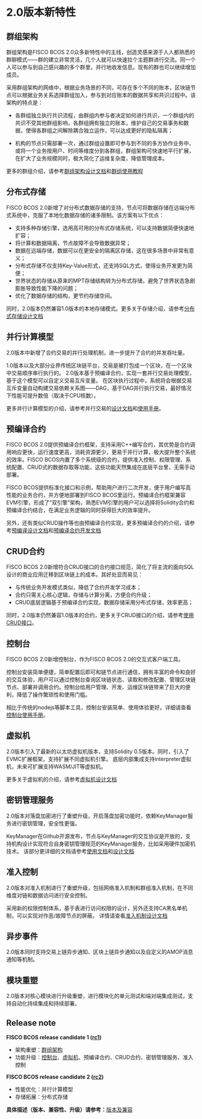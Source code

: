 # 2.0版本新特性

## 群组架构

群组架构是FISCO BCOS 2.0众多新特性中的主线，创造灵感来源于人人都熟悉的群聊模式——群的建立非常灵活，几个人就可以快速拉个主题群进行交流。同一个人可以参与到自己感兴趣的多个群里，并行地收发信息。现有的群也可以继续增加成员。

采用群组架构的网络中，根据业务场景的不同，可存在多个不同的账本，区块链节点可以根据业务关系选择群组加入，参与到对应账本的数据共享和共识过程中。该架构的特点是：

- 各群组独立执行共识流程，由群组内参与者决定如何进行共识，一个群组内的共识不受其他群组影响，各群组拥有独立的账本，维护自己的交易事务和数据，使得各群组之间解除耦合独立运作，可以达成更好的隐私隔离；

- 机构的节点只需部署一次，通过群组设置即可参与到不同的多方协作业务中，或将一个业务按用户、时间等维度分到各群组，群组架构可快速地平行扩展，在扩大了业务规模同时，极大简化了运维复杂度，降低管理成本。

更多的群组介绍，请参考[群组架构设计文档](./design/architecture/group.md)和[群组使用教程](./tutorial/group_use_cases.md)

## 分布式存储

FISCO BCOS 2.0新增了对分布式数据存储的支持，节点可将数据存储在远端分布式系统中，克服了本地化数据存储的诸多限制。该方案有以下优点：

- 支持多种存储引擎，选用高可用的分布式存储系统，可以支持数据简便快速地扩容；
- 将计算和数据隔离，节点故障不会导致数据异常；
- 数据在远端存储，数据可以在更安全的隔离区存储，这在很多场景中非常有意义；
- 分布式存储不仅支持Key-Value形式，还支持SQL方式，使得业务开发更为简便；
- 世界状态的存储从原来的MPT存储结构转为分布式存储，避免了世界状态急剧膨胀导致性能下降的问题；
- 优化了数据存储的结构，更节约存储空间。

同时，2.0版本仍然兼容1.0版本的本地存储模式。更多关于存储介绍，请参考[分布式存储设计文档](./design/storage/index.html)

## 并行计算模型

2.0版本中新增了合约交易的并行处理机制，进一步提升了合约的并发吞吐量。

1.0版本以及大部分业界传统区块链平台，交易是被打包成一个区块，在一个区块中交易顺序串行执行的。
2.0版本基于预编译合约，实现一套并行交易处理模型，基于这个模型可以自定义交易互斥变量。
在区块执行过程中，系统将会根据交易互斥变量自动构建交易依赖关系图——DAG，基于DAG并行执行交易，最好情况下性能可提升数倍（取决于CPU核数）。

更多并行计算模型的介绍，请参考并行交易的[设计文档](./design/parallel/dag.md)和[使用手册](./manual/transaction_parallel.md)。

## 预编译合约

FISCO BCOS 2.0提供预编译合约框架，支持采用C++编写合约，其优势是合约调用响应更快，运行速度更高，消耗资源更少，更易于并行计算，极大提升整个系统的效率。FISCO BCOS内置了多个系统级的合约，提供准入控制、权限管理、系统配置、CRUD式的数据存取等功能，这些功能天然集成在底层平台里，无需手动部署。

FISCO BCOS提供标准化接口和示例，帮助用户进行二次开发，便于用户编写高性能的业务合约，并方便地部署到FISCO BCOS里运行。预编译合约框架兼容EVM引擎，形成了“双引擎”架构，熟悉EVM引擎的用户可以选择将Solidity合约和预编译合约结合，在满足业务逻辑的同时获得巨大的效率提升。

另外，还有类似CRUD操作等也由预编译合约实现，更多预编译合约的介绍，请参考[预编译设计文档](./design/virtual_machine/precompiled.md)和[预编译合约开发文档](./manual/smart_contract.html#id2)

## CRUD合约

FISCO BCOS 2.0新增符合CRUD接口的合约接口规范，简化了将主流的面向SQL设计的商业应用迁移到区块链上的成本。其好处显而易见：
- 与传统业务开发模式类似，降低了合约开发学习成本；
- 合约只需关心核心逻辑，存储与计算分离，方便合约升级；
- CRUD底层逻辑基于预编译合约实现，数据存储采用分布式存储，效率更高；

同时，2.0版本仍然兼容1.0版本的合约，更多关于CRUD接口的介绍，请参考[使用CRUD接口](./manual/smart_contract.html#crud)。

## 控制台

FISCO BCOS 2.0新增控制台，作为FISCO BCOS 2.0的交互式客户端工具。

控制台安装简单便捷，简单配置后即可和链节点进行通信，拥有丰富的命令和良好的交互体验，用户可以通过控制台查询区块链状态、读取和修改配置、管理区块链节点、部署并调用合约。控制台给用户管理、开发、运维区块链带来了巨大的便利，降低了操作繁琐性和使用门槛。

相比于传统的nodejs等脚本工具，控制台安装简单、使用体验更好。详细请查看[控制台使用手册](./manual/console.md)。

## 虚拟机

2.0版本引入了最新的以太坊虚拟机版本，支持Solidity 0.5版本。同时，引入了EVMC扩展框架，支持扩展不同虚拟机引擎。
底层内部集成支持interpreter虚拟机，未来可扩展支持WASM/JIT等虚拟机。

更多关于虚拟机的介绍，请参考[虚拟机设计文档](./design/virtual_machine/index.html)

## 密钥管理服务

2.0版本对落盘加密进行了重塑升级，开启落盘加密功能时，依赖KeyManager服务进行密钥管理，安全性更强。

KeyManager在Github开源发布，节点与KeyManager的交互协议是开放的，支持机构设计实现符合自身密钥管理规范的KeyManager服务，比如采用硬件加密机技术。
该部分更详细的文档请参考[使用文档](./manual/storage_security.md)和[设计文档](./design/features/storage_security.md)

## 准入控制

2.0版本对准入机制进行了重塑升级，包括网络准入机制和群组准入机制，在不同维度对链和数据访问进行安全控制。

采用新的权限控制体系，基于表进行访问权限的设计，另外还支持CA黑名单机制，可以实现对作恶/故障节点的屏蔽。
详情请查看[准入机制设计文档](./design/security_control/index.html)

## 异步事件

2.0版本同时支持交易上链异步通知、区块上链异步通知以及自定义的AMOP消息通知等机制。

## 模块重塑

2.0版本对核心模块进行升级重塑，进行模块化的单元测试和端对端集成测试，支持自动化持续集成和持续部署。

## Release note

**FISCO BCOS release candidate 1 ([rc1](https://github.com/FISCO-BCOS/FISCO-BCOS/releases/tag/v2.0.0-rc1))**

* 架构重塑：[群组架构]()
* 功能升级：[控制台]()、[虚拟机]()、预编译合约、CRUD合约、密钥管理服务、准入控制

**FISCO BCOS release candidate 2 ([rc2](https://github.com/FISCO-BCOS/FISCO-BCOS/releases/tag/v2.0.0-rc2))**

* 性能优化：并行计算模型
* 存储拓展：分布式存储

**具体描述（版本、兼容性、升级）请参考：**[版本及兼容](./compatibility.md)

